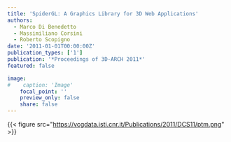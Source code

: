 ```yaml
---
title: 'SpiderGL: A Graphics Library for 3D Web Applications'
authors:
  - Marco Di Benedetto
  - Massimiliano Corsini
  - Roberto Scopigno
date: '2011-01-01T00:00:00Z'
publication_types: ['1']
publication: '*Proceedings of 3D-ARCH 2011*'
featured: false

image:
#    caption: 'Image'
    focal_point: ''
    preview_only: false
    share: false
---
```

{{< figure src="https://vcgdata.isti.cnr.it/Publications/2011/DCS11/ptm.png" >}}
